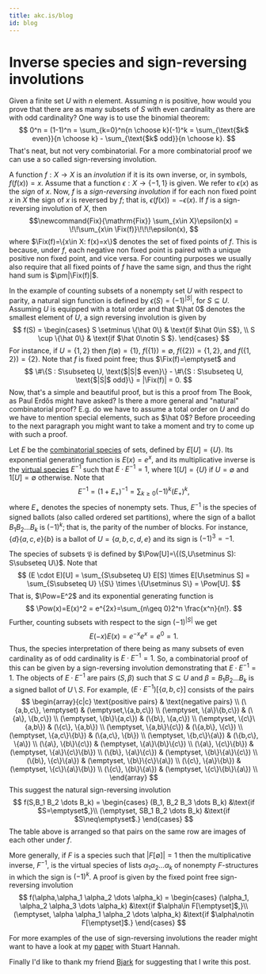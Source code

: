 ```yaml
---
title: akc.is/blog
id: blog
---
```


# Inverse species and sign-reversing involutions

<div class="blog">

Given a finite set $U$ with $n$ element. Assuming $n$ is positive, how
would you prove that there are as many subsets of $S$ with even
cardinality as there are with odd cardinality? One way is to use the
binomial theorem:
$$
0^n = (1-1)^n = \sum_{k=0}^n{n \choose k}(-1)^k
    = \sum_{\text{$k$ even}}{n \choose k} - \sum_{\text{$k$ odd}}{n \choose k}.
$$
That's neat, but not very combinatorial. For a more combinatorial proof
we can use a so called sign-reversing involution.

A function $f:X\to X$ is an *involution* if it is its own inverse, or,
in symbols, $f(f(x))=x$. Assume that a function $\epsilon:X\to\{-1,1\}$
is given. We refer to $\epsilon(x)$ as the *sign* of $x$. Now, $f$
is a *sign-reversing involution* if for each non fixed point $x$ in $X$
the sign of $x$ is reversed by $f$; that is,
$\epsilon(f(x))=-\epsilon(x)$. If $f$ is a sign-reversing involution of
$X$, then
$$\newcommand{Fix}{\mathrm{Fix}}
\sum_{x\in X}\epsilon(x) = \!\!\sum_{x\in \Fix(f)}\!\!\!\epsilon(x),
$$
where $\Fix(f)=\{x\in X: f(x)=x\}$ denotes the set of fixed points of
$f$.  This is because, under $f$, each negative non fixed point is
paired with a unique positive non fixed point, and vice versa. For
counting purposes we usually also require  that all fixed
points of $f$ have the same sign, and thus the right hand sum is
$\pm|\Fix(f)|$.

In the example of counting subsets of a nonempty set $U$ with respect to
parity, a natural sign function is defined by $\epsilon(S) =
(-1)^{|S|}$, for $S\subseteq U$. Assuming $U$ is equipped with a total
order and that $\hat 0$ denotes the smallest element of $U$, a sign
reversing involution is given by
$$
f(S) =
\begin{cases}
  S \setminus \{\hat 0\} & \text{if $\hat 0\in S$}, \\
  S \cup \{\hat 0\}      & \text{if $\hat 0\notin S $}.
\end{cases}
$$
For instance, if $U=\{1,2\}$ then $f(\emptyset)=\{1\}$,
$f(\{1\})=\emptyset$, $f(\{2\})=\{1,2\}$, and $f(\{1,2\})=\{2\}$. Note
that $f$ is fixed point free; thus $\Fix(f)=\emptyset$ and
$$
\#\{S : S\subseteq U, \text{$|S|$ even}\} -
\#\{S : S\subseteq U, \text{$|S|$ odd}\} = |\Fix(f)| = 0.
$$
Now, that's a simple and beautiful proof, but is this a proof from The
Book, as Paul Erdős might have asked? Is there a more general and
"natural" combinatorial proof? E.g. do we have to assume a total order
on $U$ and do we have to mention special elements, such as $\hat 0$?
Before proceeding to the next paragraph you might want to take a moment
and try to come up with such a proof.

Let $E$ be the [combinatorial
species](https://en.wikipedia.org/wiki/Combinatorial_species) of sets,
defined by $E[U]=\{U\}$. Its exponential generating function is
$E(x)=e^x$, and its multiplicative inverse is the [virtual
species](https://byorgey.wordpress.com/2017/02/10/virtual-species-suffice/)
$E^{-1}$ such that $E\cdot E^{-1}=1$, where $1[U]=\{U\}$ if $U=\emptyset$ and
$1[U]=\emptyset$ otherwise. Note that
$$
E^{-1} = (1+E_+)^{-1} = \sum_{k\geq 0} (-1)^k(E_+)^k,
$$
where $E_+$ denotes the species of nonempty sets. Thus, $E^{-1}$ is the
species of signed ballots (also called ordered set partitions), where the
sign of a ballot $B_1 B_2\dots B_k$ is $(-1)^k$; that is, the parity of
the number of blocks. For instance, $\{d\}\{a,c,e\}\{b\}$ is a ballot of
$U=\{a,b,c,d,e\}$ and its sign is $(-1)^3=-1$.

The species of subsets $\newcommand{\Pow}{\mathfrak{P}}\Pow$ is defined
by $\Pow[U]=\{(S,U\setminus S): S\subseteq U\}$. Note that
$$
(E \cdot E)[U]
   = \sum_{S\subseteq U} E[S] \times E[U\setminus S]
   = \sum_{S\subseteq U} \{S\} \times \{U\setminus S\}
   = \Pow[U].
$$
That is, $\Pow=E^2$ and its
exponential generating function is
$$
\Pow(x)=E(x)^2 = e^{2x}=\sum_{n\geq 0}2^n \frac{x^n}{n!}.
$$
Further, counting subsets with respect to the sign $(-1)^{|S|}$ we get
$$E(-x)E(x) = e^{-x}e^{x} = e^0 = 1.
$$
Thus, the species interpretation of there being as many subsets of
even cardinality as of odd cardinality is $E\cdot E^{-1}=1$.
So, a combinatorial proof of this can be given by a
sign-reversing involution demonstrating that $E\cdot E^{-1}=1$. The objects
of $E\cdot E^{-1}$ are pairs $(S, \beta)$ such that $S\subseteq U$ and
$\beta=B_1 B_2\dots B_k$ is a signed ballot of $U\setminus S$. For example,
$(E\cdot E^{-1})[\{a,b,c\}]$ consists of the pairs
$$
\begin{array}{c|c}
  \text{positive pairs} & \text{negative pairs} \\
  (\{a,b,c\}, \emptyset)    & (\emptyset,\{a,b,c\}) \\
  (\emptyset, \{a\}\{b,c\}) & (\{a\}, \{b,c\})      \\
  (\emptyset, \{b\}\{a,c\}) & (\{b\}, \{a,c\})      \\
  (\emptyset, \{c\}\{a,b\}) & (\{c\}, \{a,b\})      \\
  (\emptyset, \{a,b\}\{c\}) & (\{a,b\}, \{c\})      \\
  (\emptyset, \{a,c\}\{b\}) & (\{a,c\}, \{b\})      \\
  (\emptyset, \{b,c\}\{a\}) & (\{b,c\}, \{a\})      \\
  (\{a\}, \{b\}\{c\})       & (\emptyset, \{a\}\{b\}\{c\})  \\
  (\{a\}, \{c\}\{b\})       & (\emptyset, \{a\}\{c\}\{b\})  \\
  (\{b\}, \{a\}\{c\})       & (\emptyset, \{b\}\{a\}\{c\})  \\
  (\{b\}, \{c\}\{a\})       & (\emptyset, \{b\}\{c\}\{a\})  \\
  (\{c\}, \{a\}\{b\})       & (\emptyset, \{c\}\{a\}\{b\})  \\
  (\{c\}, \{b\}\{a\})       & (\emptyset, \{c\}\{b\}\{a\})  \\
\end{array}
$$
This suggest the natural sign-reversing involution
$$
f(S,B_1 B_2 \dots B_k) =
\begin{cases}
  (B_1, B_2 B_3 \dots B_k) &\text{if $S=\emptyset$,}\\
  (\emptyset, SB_1 B_2 \dots B_k) &\text{if $S\neq\emptyset$.}
\end{cases}
$$
The table above is arranged so that pairs on the same row are images of
each other under $f$.

More generally, if $F$ is a species such that $|F[\emptyset]|=1$ then
the multiplicative inverse, $F^{-1}$, is the virtual species of lists
$\alpha_1\alpha_2\dots\alpha_k$ of nonempty $F$-structures in which the sign
is $(-1)^k$.  A proof is given by the fixed point free sign-reversing
involution
$$
f(\alpha,\alpha_1 \alpha_2 \dots \alpha_k) =
\begin{cases}
  (\alpha_1, \alpha_2 \alpha_3 \dots \alpha_k)
    &\text{if $\alpha\in F[\emptyset]$,}\\
  (\emptyset, \alpha \alpha_1 \alpha_2 \dots \alpha_k)
    &\text{if $\alpha\notin F[\emptyset]$.}
\end{cases}
$$

For more examples of the use of sign-reversing involutions the reader
might want to have a look at my
[paper](http://www.combinatorics.org/ojs/index.php/eljc/article/view/v21i4p16)
with Stuart Hannah.

Finally I'd like to thank my friend [Bjark](https://algo.is/) for
suggesting that I write this post.
</div>
